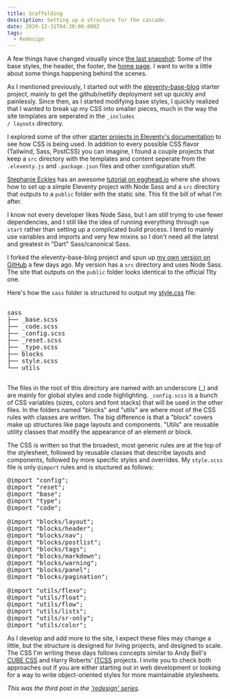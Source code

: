 ```yaml
---
title: Scaffolding
description: Setting up a structure for the cascade.
date: 2020-12-31T04:39:00.000Z
tags:
  - Redesign
---
```


A few things have changed visually since [the last snapshot](http://web.archive.org/web/20201221200650/http://nicksimson.com/): Some of the base styles, the header, the footer, the [home page](https://nicksimson.com). I want to write a little about some things happening behind the scenes.

As I mentioned previously, I started out with the [eleventy-base-blog](https://github.com/11ty/eleventy-base-blog) starter project, mainly to get the github/netlify deployment set up quickly and painlessly. Since then, as I started modifying base styles, I quickly realized that I wanted to break up my CSS into smaller pieces, much in the way the site templates are seperated in the <code>_includes / layouts</code> directory. 

I explored some of the other [starter projects in Eleventy's documentation](https://www.11ty.dev/docs/starter/) to see how CSS is being used. In addition to every possible CSS flavor (Tailwind, Sass, PostCSS) you can imagine, I found a couple projects that keep a <code>src</code> directory with the templates and content seperate from the <code>.eleventy.js</code> and <code>.package.json</code> files and other configuration stuff.

[Stephanie Eckles](https://thinkdobecreate.com/) has an awesome  [tutorial on egghead.io](https://egghead.io/playlists/build-an-eleventy-11ty-site-from-scratch-bfd3) where she shows how to set up a simple Eleventy project with Node Sass and a <code>src</code> directory that outputs to a <code>public</code> folder with the static site. This fit the bill of what I'm after. 

I know not every developer likes Node Sass, but I am still trying to use fewer dependencies, and I still like the idea of running everything through <code>npm start</code> rather than setting up a complicated build process. I tend to mainly use variables and imports and very few mixins so I don't need all the latest and greatest in "Dart" Sass/canonical Sass.

I forked the eleventy-base-blog project and spun up [my own version on GitHub](https://github.com/nsmsn/eleventy-base-blog-sass) a few days ago. My version has a <code>src</code> directory and uses Node Sass. The site that outputs on the <code>public</code> folder looks identical to the official 11ty one.

Here's how the <code>sass</code> folder is structured to output my [style.css](https://www.nicksimson.com/css/style.css) file: 

<pre>

sass
├── _base.scss
├── _code.scss
├── _config.scss
├── _reset.scss
├── _type.scss
├── blocks
├── style.scss
└── utils

</pre>

The files in the root of this directory are named with an underscore (_) and are mainly for global styles and code highlighting. <code>_config.scss</code> is a bunch of CSS variables (sizes, colors and font stacks) that will be used in the other files. In the folders named "blocks" and "utils" are where most of the CSS rules with classes are written. The big difference is that a "block" covers make up structures like page layouts and components. "Utils" are reusable utility classes that modify the appearance of an element or block.

The CSS is written so that the broadest, most generic rules are at the top of the stylesheet, followed by reusable classes that describe layouts and components, followed by more specific styles and overrides.  My <code>style.scss</code> file is only <code>@import</code> rules and is stuctured as follows:

<pre>
@import "config";
@import "reset";
@import "base";
@import "type";
@import "code";

@import "blocks/layout";
@import "blocks/header";
@import "blocks/nav";
@import "blocks/postlist";
@import "blocks/tags";
@import "blocks/markdown";
@import "blocks/warning";
@import "blocks/panel";
@import "blocks/pagination";

@import "utils/flexo";
@import "utils/float";
@import "utils/flow";
@import "utils/lists";
@import "utils/sr-only";
@import "utils/color";
</pre>

As I develop and add more to the site, I expect these files may change a little, but the structure is designed for living projects, and designed to scale. The CSS I'm writing these days follows concepts similar to Andy Bell's [CUBE CSS](https://piccalil.li/cube-css/) and Harry Roberts' [ITCSS](https://www.xfive.co/blog/itcss-scalable-maintainable-css-architecture/) projects. I invite you to check both approaches out if you are either starting out in web development or looking for a way to write object-oriented styles for more maintainable stylesheets.

<em>This was the third post in the ['redesign' series](/tags/redesign/).</em>
